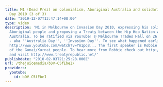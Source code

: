 ```yaml
---
title: M1 (Dead Prez) on colonialism, Aboriginal Australia and solidarity - Invasion
  Day 2010 (3 of 3)
date: "2019-12-07T13:47:14+08:00"
type: video
description: 'M1 in Melbourne on Invasion Day 2010, expressing his solidarity with
  Aboriginal people and proposing a Treaty between the Hip Hop Nation and Indigenous
  Australia. To be ratified via YouTube! @ Melbourne Trades Hall on 26 January 2010
  - aka ''Australia Day'', ''Invasion Day''. To see what happened earlier in the day:
  http://www.youtube.com/watch?v=Ym1pq8... The first speaker is Robbie Thorpe, representative
  of the Gunai/Kurnai people. To hear more from Robbie check out http://www.youtube.com/watch?v=H6V82L...
  and visit http://www.treatyrepublic.net/'
publishdate: "2010-02-03T21:25:28.000Z"
url: /thejuicemedia/bDV-C5fEbeI/
providers:
  youtube:
    id: bDV-C5fEbeI
---
```

